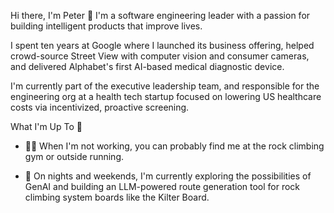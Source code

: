 Hi there, I'm Peter 👋
I'm a software engineering leader with a passion for building intelligent products that improve lives. 

I spent ten years at Google where I launched its business offering, helped crowd-source Street View with computer vision and consumer cameras, and delivered Alphabet's first AI-based medical diagnostic device.

I'm currently part of the executive leadership team, and responsible for the engineering org at a health tech startup focused on lowering US healthcare costs via incentivized, proactive screening.

What I'm Up To 🌱
+ 🧗🏃 When I'm not working, you can probably find me at the rock climbing gym or outside running.

+ 🧠 On nights and weekends, I'm currently exploring the possibilities of GenAI and building an LLM-powered route generation tool for rock climbing system boards like the Kilter Board.
